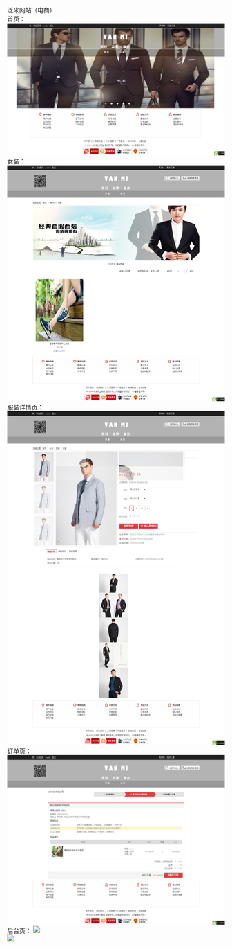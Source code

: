 泛米网站（电商）</br>
首页：
<img src="网站截图/index.png" />
女装：
<img src="网站截图/2.png" />
服装详情页：
<img src="网站截图/3.png" />
订单页：
<img src="网站截图/4.png" />
后台页：
<img src="网站截图/backstage.png.png" /></br>
<img src="网站截图/backstage1.png.png" />